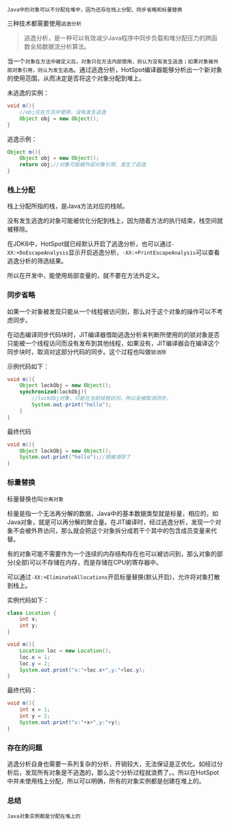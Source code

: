 
`Java中的对象可以不分配在堆中，因为还存在栈上分配、同步省略和标量替换`


三种技术都需要使用`逃逸分析`

> 逃逸分析，是一种可以有效减少Java程序中同步负载和堆分配压力的跨函数全局数据流分析算法。

当一个`对象在方法中被定义后，对象只在方法内部使用，则认为没有发生逃逸；如果对象被外部对象引用，则认为发生逃逸`。通过逃逸分析，HotSpot编译器能够分析出一个新对象的使用范围，从而决定是否将这个对象分配到堆上。



未逃逸的实例：

```java
void m(){
    //obj仅在方法中使用，没有发生逃逸
    Object obj = new Object();
}
```

逃逸示例：

```java
Object m(){
	Object obj = new Object();
	return obj;//对象可能被外部对象引用，发生了逃逸
}
```



### 栈上分配

栈上分配所指的栈，是Java方法对应的栈帧。

没有发生逃逸的对象可能被优化分配到栈上，因为随着方法的执行结束，栈空间就被移除。

在JDK6中，HotSpot就已经默认开启了逃逸分析，也可以通过`-XX:+DoEscapeAnalysis`显示开启逃逸分析，`-XX:+PrintEscapeAnalysis`可以查看逃逸分析的筛选结果。

所以在开发中，能使用局部变量的，就不要在方法外定义。





### 同步省略

如果一个对象被发现只能从一个线程被访问到，那么对于这个对象的操作可以不考虑同步。

在动态编译同步代码块时，JIT编译器借助逃逸分析来判断所使用的的锁对象是否只能被一个线程访问而没有发布到其他线程，如果没有，JIT编译器会在编译这个同步块时，取消对这部分代码的同步。这个过程也叫做`锁消除`



示例代码如下：

```java
void m(){
	Object lockObj = new Object();
    synchronized(lockObj){
        //lockObj对象，只能在当前线程访问，所以会被取消同步。
        System.out.print("hello");
    }
}
```

最终代码

```java
void m(){
	Object lockObj = new Object();
    System.out.print("hello");//锁被消除了
}
```






###  标量替换

标量替换也叫`分离对象`

标量是指一个无法再分解的数据，Java中的基本数据类型就是标量，相应的，如Java对象，就是可以再分解的聚合量。在JIT编译时，经过逃逸分析，发现一个对象不会被外界访问，那么就会把这个对象拆分成若干个其中的包含成员变量来代替。



有的对象可能不需要作为一个连续的内存结构存在也可以被访问到，那么对象的部分(全部)可以不存储在内存，而是存储在CPU的寄存器中。

可以通过`-XX:+EliminateAllocations`开启标量替换(默认开启)，允许将对象打散到栈上。



实例代码如下：

```java
class Location {
    int x;
    int y;
}

void m(){
    Location loc = new Location();
    loc.x = 1;
    loc.y = 2;
    System.out.print("x:"+loc.x+",y:"+loc.y);
}
```

最终代码：

```java
void m(){
    int x = 1;
    int y = 2;
    System.out.print("x:"+x+",y:"+y);
}
```



### 存在的问题

逃逸分析自身也需要一系列复杂的分析，开销较大，无法保证是正优化。如经过分析后，发现所有对象是不逃逸的，那么这个分析过程就浪费了。。所以在HotSpot中并未使用栈上分配，所以可以明确，所有的对象实例都是创建在堆上的。


###  总结

`Java对象实例都是分配在堆上的`
